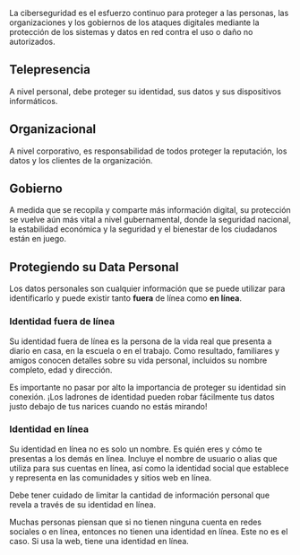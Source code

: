 La ciberseguridad es el esfuerzo continuo para proteger a las personas, las organizaciones y los gobiernos de los ataques digitales mediante la protección de los sistemas y datos en red contra el uso o daño no autorizados.
## Telepresencia

A nivel personal, debe proteger su identidad, sus datos y sus dispositivos informáticos.
## Organizacional

A nivel corporativo, es responsabilidad de todos proteger la reputación, los datos y los clientes de la organización.
## Gobierno

A medida que se recopila y comparte más información digital, su protección se vuelve aún más vital a nivel gubernamental, donde la seguridad nacional, la estabilidad económica y la seguridad y el bienestar de los ciudadanos están en juego.

## Protegiendo su Data Personal

Los datos personales son cualquier información que se puede utilizar para identificarlo y puede existir tanto **fuera** de línea como **en línea**.
### Identidad fuera de línea

Su identidad fuera de línea es la persona de la vida real que presenta a diario en casa, en la escuela o en el trabajo. Como resultado, familiares y amigos conocen detalles sobre su vida personal, incluidos su nombre completo, edad y dirección.

Es importante no pasar por alto la importancia de proteger su identidad sin conexión. ¡Los ladrones de identidad pueden robar fácilmente tus datos justo debajo de tus narices cuando no estás mirando!
### Identidad en línea

Su identidad en línea no es solo un nombre. Es quién eres y cómo te presentas a los demás en línea. Incluye el nombre de usuario o alias que utiliza para sus cuentas en línea, así como la identidad social que establece y representa en las comunidades y sitios web en línea.

Debe tener cuidado de limitar la cantidad de información personal que revela a través de su identidad en línea. 


Muchas personas piensan que si no tienen ninguna cuenta en redes sociales o en línea, entonces no tienen una identidad en línea. Este no es el caso. Si usa la web, tiene una identidad en línea.
